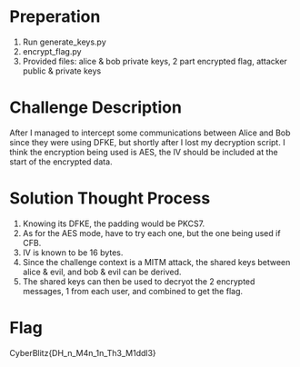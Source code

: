 # Preperation
1. Run generate_keys.py
2. encrypt_flag.py
3. Provided files: alice & bob private keys, 2 part encrypted flag, attacker public & private keys

# Challenge Description
After I managed to intercept some communications between Alice and Bob since they were using DFKE, but shortly after I lost my decryption script.
I think the encryption being used is AES, the IV should be included at the start of the encrypted data.

# Solution Thought Process
1. Knowing its DFKE, the padding would be PKCS7. 
2. As for the AES mode, have to try each one, but the one being used if CFB.
3. IV is known to be 16 bytes.
4. Since the challenge context is a MITM attack, the shared keys between alice & evil, and bob & evil can be derived. 
5. The shared keys can then be used to decryot the 2 encrypted messages, 1 from each user, and combined to get the flag.

# Flag
CyberBlitz{DH_n_M4n_1n_Th3_M1ddl3}